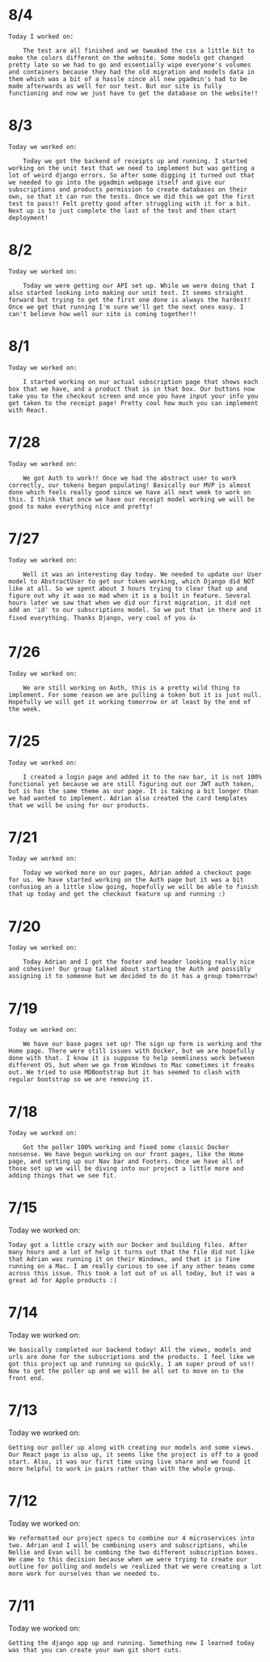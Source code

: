 # 8/4

    Today I worked on:

        The test are all finished and we tweaked the css a little bit to make the colors different on the website. Some models got changed pretty late so we had to go and essentially wipe everyone's volumes and containers because they had the old migration and models data in them which was a bit of a hassle since all new pgadmin's had to be made afterwards as well for our test. But our site is fully functioning and now we just have to get the database on the website!!

# 8/3

    Today we worked on:

        Today we got the backend of receipts up and running. I started working on the unit test that we need to implement but was getting a lot of weird django errors. So after some digging it turned out that we needed to go into the pgadmin webpage itself and give our subscriptions and products permission to create databases on their own, so that it can run the tests. Once we did this we got the first test to pass!! Felt pretty good after struggling with it for a bit. Next up is to just complete the last of the test and then start deployment!

# 8/2

    Today we worked on:

        Today we were getting our API set up. While we were doing that I also started looking into making our unit test. It seems straight forward but trying to get the first one done is always the hardest! Once we get that running I'm sure we'll get the next ones easy. I can't believe how well our site is coming together!!

# 8/1

    Today we worked on:

        I started working on our actual subscription page that shows each box that we have, and a product that is in that box. Our buttons now take you to the checkout screen and once you have input your info you get taken to the receipt page! Pretty cool how much you can implement with React.

# 7/28

    Today we worked on:

        We got Auth to work!! Once we had the abstract user to work correctly, our tokens began populating! Basically our MVP is almost done which feels really good since we have all next week to work on this. I think that once we have our receipt model working we will be good to make everything nice and pretty!

# 7/27

    Today we worked on:

        Well it was an interesting day today. We needed to update our User model to AbstractUser to get our token working, which Django did NOT like at all. So we spent about 3 hours trying to clear that up and figure out why it was so mad when it is a built in feature. Several hours later we saw that when we did our first migration, it did not add an 'id' to our subscriptions model. So we put that in there and it fixed everything. Thanks Django, very cool of you 👍

# 7/26

    Today we worked on:

        We are still working on Auth, this is a pretty wild thing to implement. For some reason we are pulling a token but it is just null. Hopefully we will get it working tomorrow or at least by the end of the week.

# 7/25

    Today we worked on:

        I created a login page and added it to the nav bar, it is not 100% functional yet because we are still figuring out our JWT auth token, but is has the same theme as our page. It is taking a bit longer than we had wanted to implement. Adrian also created the card templates that we will be using for our products.

# 7/21

    Today we worked on:

        Today we worked more on our pages, Adrian added a checkout page for us. We have started working on the Auth page but it was a bit confusing an a little slow going, hopefully we will be able to finish that up today and get the checkout feature up and running :)

# 7/20

    Today we worked on:

        Today Adrian and I got the footer and header looking really nice and cohesive! Our group talked about starting the Auth and possibly assigning it to someone but we decided to do it has a group tomorrow!

# 7/19

    Today we worked on:

        We have our base pages set up! The sign up form is working and the Home page. There were still issues with Docker, but we are hopefully done with that. I know it is suppose to help seemliness work between different OS, but when we go from Windows to Mac sometimes it freaks out. We tried to use MDBootstrap but it has seemed to clash with regular bootstrap so we are removing it.

# 7/18

    Today we worked on:

        Got the poller 100% working and fixed some classic Docker nonsense. We have begun working on our front pages, like the Home page, and setting up our Nav bar and Footers. Once we have all of those set up we will be diving into our project a little more and adding things that we see fit.

# 7/15

Today we worked on:

    Today got a little crazy with our Docker and building files. After many hours and a lot of help it turns out that the file did not like that Adrian was running it on their Windows, and that it is fine running on a Mac. I am really curious to see if any other teams come across this issue. This took a lot out of us all today, but it was a great ad for Apple products :)

# 7/14

Today we worked on:

    We basically completed our backend today! All the views, models and urls are done for the subscriptions and the products. I feel like we got this project up and running so quickly, I am super proud of us!! Now to get the poller up and we will be all set to move on to the front end.

# 7/13

Today we worked on:

    Getting our poller up along with creating our models and some views. Our React page is also up, it seems like the project is off to a good start. Also, it was our first time using live share and we found it more helpful to work in pairs rather than with the whole group.

# 7/12

Today we worked on:

    We reformatted our project specs to combine our 4 microservices into two. Adrian and I will be combining users and subscriptions, while Nellie and Evan will be combing the two different subscription boxes. We came to this decision because when we were trying to create our outline for polling and models we realized that we were creating a lot more work for ourselves than we needed to.

# 7/11

Today we worked on:

    Getting the django app up and running. Something new I learned today was that you can create your own git short cuts.
